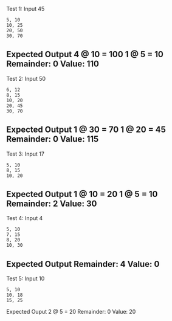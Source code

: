 Test 1:
Input
    45

    5, 10
    10, 25
    20, 50
    30, 70

Expected Output
    4 @ 10 = 100
    1 @ 5 = 10
    Remainder: 0
    Value: 110 
-----------------------------------
Test 2:
Input
    50
    
    6, 12
    8, 15
    10, 20
    20, 45
    30, 70

Expected Output
    1 @ 30 = 70
    1 @ 20 = 45
    Remainder: 0
    Value: 115
-----------------------------------
Test 3:
Input
    17

    5, 10
    8, 15
    10, 20

Expected Output
    1 @ 10 = 20
    1 @ 5 = 10
    Remainder: 2
    Value: 30
-----------------------------------
Test 4:
Input
    4

    5, 10
    7, 15
    8, 20
    10, 30

Expected Output
    Remainder: 4
    Value: 0
-----------------------------------
Test 5:
Input
    10

    5, 10
    10, 18
    15, 25

Expected Ouput
    2 @ 5 = 20
    Remainder: 0
    Value: 20